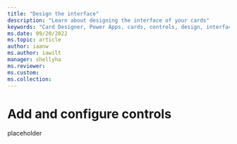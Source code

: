 ```yaml
---
title: "Design the interface"
description: "Learn about designing the interface of your cards"
keywords: "Card Designer, Power Apps, cards, controls, design, interface"
ms.date: 09/20/2022
ms.topic: article
author: iaanw
ms.author: iawilt
manager: shellyha
ms.reviewer: 
ms.custom: 
ms.collection: 
---
```


# Add and configure controls

placeholder
